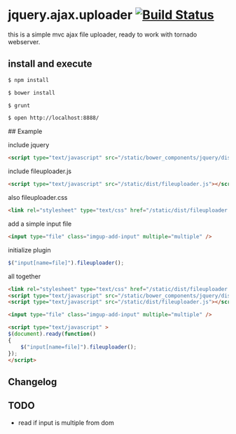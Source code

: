 # jquery.ajax.uploader  [![Build Status](https://travis-ci.org/k1ltr0/jquery.ajax.uploader.svg?branch=master)](https://travis-ci.org/k1ltr0/jquery.ajax.uploader)
this is a simple mvc ajax file uploader, ready to work with tornado webserver.

## install and execute

``` sh
$ npm install
```


```sh
$ bower install
```

```sh
$ grunt
```

```sh
$ open http://localhost:8888/
```

## Example

include jquery
```html
<script type="text/javascript" src="/static/bower_components/jquery/dist/jquery.min.js"></script>
```

include fileuploader.js
```html
<script type="text/javascript" src="/static/dist/fileuploader.js"></script>
```

also fileuploader.css
```html
<link rel="stylesheet" type="text/css" href="/static/dist/fileuploader.css">
```

add a simple input file

```html
<input type="file" class="imgup-add-input" multiple="multiple" />
```

initialize plugin

```javascript
$("input[name=file]").fileuploader();
```

all together

```html
<link rel="stylesheet" type="text/css" href="/static/dist/fileuploader.css">
<script type="text/javascript" src="/static/bower_components/jquery/dist/jquery.min.js"></script>
<script type="text/javascript" src="/static/dist/fileuploader.js"></script>

<input type="file" class="imgup-add-input" multiple="multiple" />

<script type="text/javascript" >
$(document).ready(function()
{
    $("input[name=file]").fileuploader();
});
</script>
```

## Changelog


## TODO

 + read if input is multiple from dom